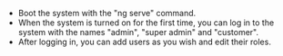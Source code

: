 * Boot the system with the "ng serve" command.
* When the system is turned on for the first time, you can log in to the system with the names "admin", "super admin" and "customer".
* After logging in, you can add users as you wish and edit their roles.
